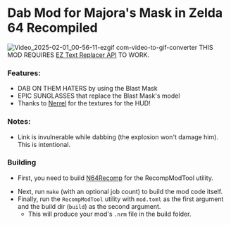 # Dab Mod for Majora's Mask in Zelda 64 Recompiled
![Video_2025-02-01_00-56-11-ezgif com-video-to-gif-converter](https://github.com/user-attachments/assets/aa4b4dfc-2bac-4203-b319-7832d52307b6)
THIS MOD REQUIRES [EZ Text Replacer API](https://thunderstore.io/c/zelda-64-recompiled/p/LT_Schmiddy/EZ_Text_Replacer_API/) TO WORK.

### Features:
- DAB ON THEM HATERS by using the Blast Mask
- EPIC SUNGLASSES that replace the Blast Mask's model
- Thanks to [Nerrel](https://www.youtube.com/c/nerrel) for the textures for the HUD!

### Notes:
- Link is invulnerable while dabbing (the explosion won't damage him). This is intentional. 

### Building
- First, you need to build [N64Recomp](https://github.com/N64Recomp/N64Recomp) for the RecompModTool utility.
* Next, run `make` (with an optional job count) to build the mod code itself.
* Finally, run the `RecompModTool` utility with `mod.toml` as the first argument and the build dir (`build`) as the second argument.
  * This will produce your mod's `.nrm` file in the build folder.
